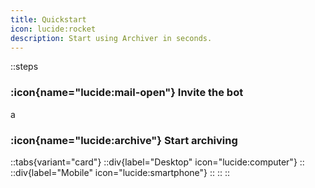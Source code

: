 ```yaml
---
title: Quickstart
icon: lucide:rocket
description: Start using Archiver in seconds.
---
```


::steps
  ### :icon{name="lucide:mail-open"} Invite the bot
  a

  ### :icon{name="lucide:archive"} Start archiving
  ::tabs{variant="card"}
  ::div{label="Desktop" icon="lucide:computer"}
  ::
  ::div{label="Mobile" icon="lucide:smartphone"}
  ::
  ::
::